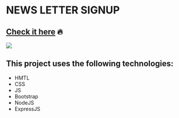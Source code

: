 # NEWS LETTER SIGNUP
## [Check it here](https://infinite-ocean-93601.herokuapp.com/) :fire:
![](https://media.giphy.com/media/SWWfHiIezaUEgBaGgR/giphy.gif)

## This project uses the following technologies:

- HMTL
- CSS
- JS
- Bootstrap
- NodeJS
- ExpressJS
